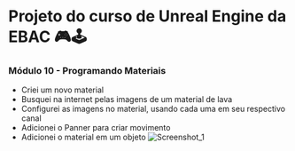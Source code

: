 # Projeto do curso de Unreal Engine da EBAC 🎮🕹️

### Módulo 10 - Programando Materiais
- Criei um novo material
- Busquei na internet pelas imagens de um material de lava
- Configurei as imagens no material, usando cada uma em seu respectivo canal
- Adicionei o Panner para criar movimento
- Adicionei o material em um objeto
![Screenshot_1](https://github.com/bluejynz/EBAC-Materials/assets/66040089/580d83ab-fd94-4584-8134-1eb451089154)
